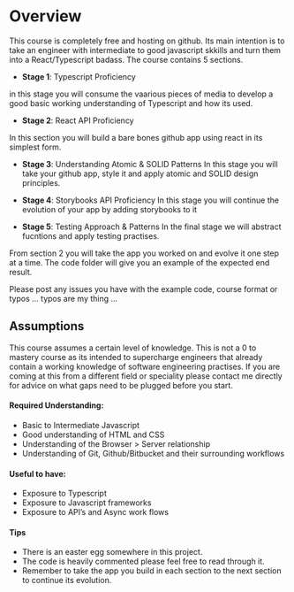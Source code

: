 # Overview

This course is completely free and hosting on github. Its main intention is to take an engineer with intermediate to good javascript skkills and turn them into a React/Typescript badass. The course contains 5 sections.

- **Stage 1**: Typescript Proficiency

in this stage you will consume the vaarious pieces of media to develop a good basic working understanding of Typescript and how its used.
- **Stage 2**: React API Proficiency

In this section you will build a bare bones github app using react in its simplest form.

- **Stage 3**: Understanding Atomic & SOLID Patterns
In this stage you will take your github app, style it and apply atomic and SOLID design principles.

- **Stage 4**: Storybooks API Proficiency
In this stage you will continue the evolution of your app by adding storybooks to it

- **Stage 5**: Testing Approach & Patterns
In the final stage we will abstract fucntions and apply testing practises.


From section 2 you will take the app you worked on and evolve it one step at a time. The code folder will give you an example of the expected end result. 

Please post any issues you have with the example code, course format or typos ... typos are my thing ... 

## Assumptions

This course assumes a certain level of knowledge. This is not a 0 to mastery course as its intended to supercharge engineers that already contain a working knowledge of software engineering practises. If you are coming at this from a different field or speciality please contact me directly for advice on what gaps need to be plugged before you start. 

#### Required Understanding:

- Basic to Intermediate Javascript
- Good understanding of HTML and CSS
- Understanding of the Browser > Server relationship
- Understanding of Git, Github/Bitbucket and their surrounding workflows

#### Useful to have:

- Exposure to Typescript
- Exposure to Javascript frameworks
- Exposure to API’s and Async work flows

#### Tips
- There is an easter egg somewhere in this project. 
- The code is heavily commented please feel free to read through it. 
- Remember to take the app you build in each section to the next section to continue its evolution.
